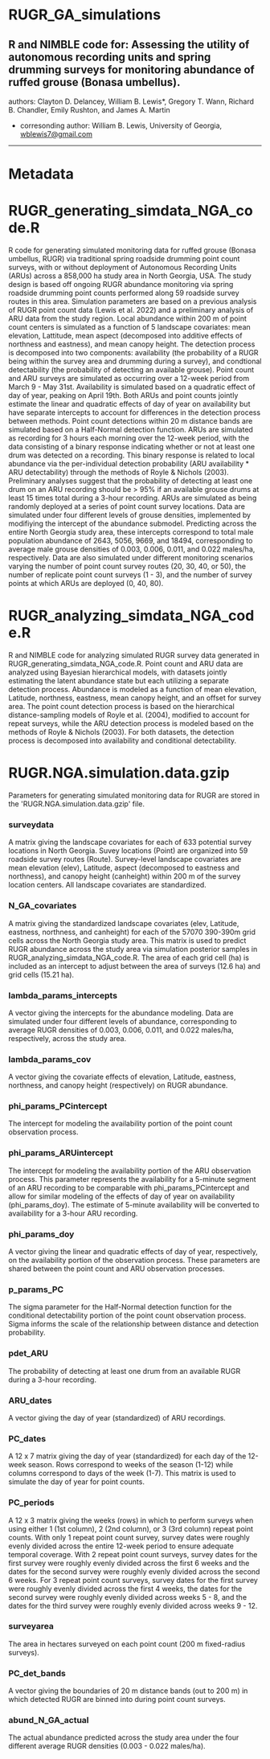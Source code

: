 # RUGR_GA_simulations
R and NIMBLE code for: Assessing the utility of autonomous recording units and spring drumming surveys for monitoring abundance of ruffed grouse (Bonasa umbellus).
----
authors: Clayton D. Delancey, William B. Lewis*, Gregory T. Wann, Richard B. Chandler, Emily Rushton, and James A. Martin
* corresonding author: William B. Lewis, University of Georgia, wblewis7@gmail.com

---

# Metadata

# RUGR_generating_simdata_NGA_code.R

R code for generating simulated monitoring data for ruffed grouse (Bonasa umbellus, RUGR) via traditional spring roadside drumming point count surveys, with or without deployment of Autonomous Recording Units (ARUs) across a 858,000 ha study area in North Georgia, USA. The study design is based off ongoing RUGR abundance monitoring via spring roadside drumming point counts performed along 59 roadside survey routes in this area. Simulation parameters are based on a previous analysis of RUGR point count data (Lewis et al. 2022) and a preliminary analysis of ARU data from the study region. Local abundance within 200 m of point count centers is simulated as a function of 5 landscape covariates: mean elevation, Lattitude, mean aspect (decomposed into additive effects of northness and eastness), and mean canopy height. The detection process is decomposed into two components: availability (the probability of a RUGR being within the survey area and drumming during a survey), and condtional detectability (the probability of detecting an available grouse). Point count and ARU surveys are simulated as occurring over a 12-week period from March 9 - May 31st. Availability is simulated based on a quadratic effect of day of year, peaking on April 19th. Both ARUs and point counts jointly estimate the linear and quadratic effects of day of year on availability but have separate intercepts to account for differences in the detection process between methods. Point count detections within 20 m distance bands are simulated based on a Half-Normal detection function. ARUs are simulated as recording for 3 hours each morning over the 12-week period, with the data consisting of a binary response indicating whether or not at least one drum was detected on a recording. This binary response is related to local abundance via the per-individual detection probability (ARU availability * ARU detectability) through the methods of Royle & Nichols (2003). Preliminary analyses suggest that the probability of detecting at least one drum on an ARU recording should be > 95% if an available grouse drums at least 15 times total during a 3-hour recording. ARUs are simulated as being randomly deployed at a series of point count survey locations. Data are simulated under four different levels of grouse densities, implemented by modifiying the intercept of the abundance submodel. Predicting across the entire North Georgia study area, these intercepts correspond to total male population abundance of 2643, 5056, 9669, and 18494, corresponding to average male grouse densities of 0.003, 0.006, 0.011, and 0.022 males/ha, respectively. Data are also simulated under different monitoring scenarios varying the number of point count survey routes (20, 30, 40, or 50), the number of replicate point count surveys (1 - 3), and the number of survey points at which ARUs are deployed (0, 40, 80).

# RUGR_analyzing_simdata_NGA_code.R

R and NIMBLE code for analyzing simulated RUGR survey data generated in RUGR_generating_simdata_NGA_code.R. Point count and ARU data are analyzed using Bayesian hierarchical models, with datasets jointly estimating the latent abundance state but each utilizing a separate detection process. Abundance is modeled as a function of mean elevation, Latitude, northness, eastness, mean canopy height, and an offset for survey area. The point count detection process is based on the hierarchical distance-sampling models of Royle et al. (2004), modified to account for repeat surveys, while the ARU detection process is modeled based on the methods of Royle & Nichols (2003). For both datasets, the detection process is decomposed into availability and conditional detectability.

# RUGR.NGA.simulation.data.gzip

Parameters for generating simulated monitoring data for RUGR are stored in the 'RUGR.NGA.simulation.data.gzip' file.
### surveydata
A matrix giving the landscape covariates for each of 633 potential survey locations in North Georgia. Suvey locations (Point) are organized into 59 roadside survey routes (Route). Survey-level landscape covariates are mean elevation (elev), Latitude, aspect (decomposed to eastness and northness), and canopy height (canheight) within 200 m of the survey location centers. All landscape covariates are standardized.
### N_GA_covariates
A matrix giving the standardized landscape covariates (elev, Latitude, eastness, northness, and canheight) for each of the 57070 390-390m grid cells across the North Georgia study area. This matrix is used to predict RUGR abundance across the study area via simulation posterior samples in RUGR_analyzing_simdata_NGA_code.R. The area of each grid cell (ha) is included as an intercept to adjust between the area of surveys (12.6 ha) and grid cells (15.21 ha).
### lambda_params_intercepts
A vector giving the intercepts for the abundance modeling. Data are simulated under four different levels of abundance, corresponding to average RUGR densities of 0.003, 0.006, 0.011, and 0.022 males/ha, respectively, across the study area.
### lambda_params_cov
A vector giving the covariate effects of elevation, Latitude, eastness, northness, and canopy height (respectively) on RUGR abundance.
### phi_params_PCintercept
The intercept for modeling the availability portion of the point count observation process.
### phi_params_ARUintercept
The intercept for modeling the availability portion of the ARU observation process. This parameter represents the availability for a 5-minute segment of an ARU recording to be comparable with phi_params_PCintercept and allow for similar modeling of the effects of day of year on availability (phi_params_doy). The estimate of 5-minute availability will be converted to availability for a 3-hour ARU recording.
### phi_params_doy
A vector giving the linear and quadratic effects of day of year, respectively, on the availability portion of the observation process. These parameters are shared between the point count and ARU observation processes.
### p_params_PC
The sigma parameter for the Half-Normal detection function for the conditional detectability portion of the point count observation process. Sigma informs the scale of the relationship between distance and detection probability.
### pdet_ARU
The probability of detecting at least one drum from an available RUGR during a 3-hour recording.
### ARU_dates
A vector giving the day of year (standardized) of ARU recordings.
### PC_dates
A 12 x 7 matrix giving the day of year (standardized) for each day of the 12-week season. Rows correspond to weeks of the season (1-12) while columns correspond to days of the week (1-7). This matrix is used to simulate the day of year for point counts.
### PC_periods
A 12 x 3 matrix giving the weeks (rows) in which to perform surveys when using either 1 (1st column), 2 (2nd column), or 3 (3rd column) repeat point counts. With only 1 repeat point count survey, survey dates were roughly evenly divided across the entire 12-week period to ensure adequate temporal coverage. With 2 repeat point count surveys, survey dates for the first survey were roughly evenly divided across the first 6 weeks and the dates for the second survey were roughly evenly divided across the second 6 weeks. For 3 repeat point count surveys, survey dates for the first survey were roughly evenly divided across the first 4 weeks, the dates for the second survey were roughly evenly divided across weeks 5 - 8, and the dates for the third survey were roughly evenly divided across weeks 9 - 12.
### surveyarea
The area in hectares surveyed on each point count (200 m fixed-radius surveys).
### PC_det_bands
A vector giving the boundaries of 20 m distance bands (out to 200 m) in which detected RUGR are binned into during point count surveys. 
### abund_N_GA_actual
The actual abundance predicted across the study area under the four different average RUGR densities (0.003 - 0.022 males/ha).
